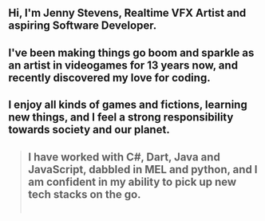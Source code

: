 ## Hi, I'm Jenny Stevens, Realtime VFX Artist and aspiring Software Developer.
## I've been making things go boom and sparkle as an artist in videogames for 13 years now, and recently discovered my love for coding. <br>

## I enjoy all kinds of games and fictions, learning new things, and I feel a strong responsibility towards society and our planet. <br>

> ## I have worked with C#, Dart, Java and JavaScript, dabbled in MEL and python, and I am confident in my ability to pick up new tech stacks on the go. <br> <br>
